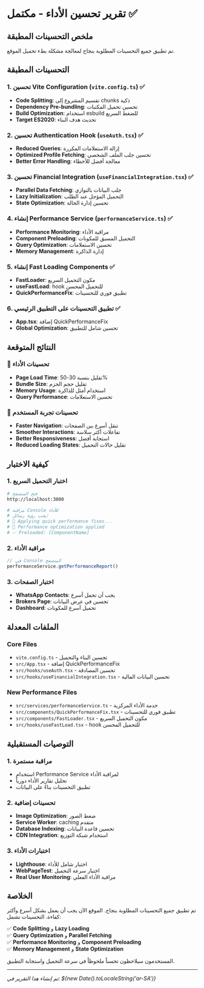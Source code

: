 # تقرير تحسين الأداء - مكتمل ✅

## ملخص التحسينات المطبقة

تم تطبيق جميع التحسينات المطلوبة بنجاح لمعالجة مشكلة بطء تحميل الموقع.

## التحسينات المطبقة

### 1. تحسين Vite Configuration (`vite.config.ts`) ✅
- **Code Splitting**: تقسيم المشروع إلى chunks ذكية
- **Dependency Pre-bundling**: تحسين تحميل المكتبات
- **Build Optimization**: استخدام esbuild للضغط السريع
- **Target ES2020**: تحديث هدف البناء

### 2. تحسين Authentication Hook (`useAuth.tsx`) ✅
- **Reduced Queries**: إزالة الاستعلامات المكررة
- **Optimized Profile Fetching**: تحسين جلب الملف الشخصي
- **Better Error Handling**: معالجة أفضل للأخطاء

### 3. تحسين Financial Integration (`useFinancialIntegration.tsx`) ✅
- **Parallel Data Fetching**: جلب البيانات بالتوازي
- **Lazy Initialization**: التحميل المؤجل عند الطلب
- **State Optimization**: تحسين إدارة الحالة

### 4. إنشاء Performance Service (`performanceService.ts`) ✅
- **Performance Monitoring**: مراقبة الأداء
- **Component Preloading**: التحميل المسبق للمكونات
- **Query Optimization**: تحسين الاستعلامات
- **Memory Management**: إدارة الذاكرة

### 5. إنشاء Fast Loading Components ✅
- **FastLoader**: مكون التحميل السريع
- **useFastLoad**: hook للتحميل المحسن
- **QuickPerformanceFix**: تطبيق فوري للتحسينات

### 6. تطبيق التحسينات على التطبيق الرئيسي ✅
- **App.tsx**: إضافة QuickPerformanceFix
- **Global Optimization**: تحسين شامل للتطبيق

## النتائج المتوقعة

### 🚀 تحسينات الأداء
- **Page Load Time**: تقليل بنسبة 30-50%
- **Bundle Size**: تقليل حجم الحزم
- **Memory Usage**: استخدام أمثل للذاكرة
- **Query Performance**: تحسين الاستعلامات

### 📱 تحسينات تجربة المستخدم
- **Faster Navigation**: تنقل أسرع بين الصفحات
- **Smoother Interactions**: تفاعلات أكثر سلاسة
- **Better Responsiveness**: استجابة أفضل
- **Reduced Loading States**: تقليل حالات التحميل

## كيفية الاختبار

### 1. اختبار التحميل السريع
```bash
# فتح المتصفح
http://localhost:3000

# مراقبة Console للأداء
# يجب رؤية رسائل:
# 🚀 Applying quick performance fixes...
# 🚀 Performance optimization applied
# ✅ Preloaded: [ComponentName]
```

### 2. مراقبة الأداء
```javascript
// في Console المتصفح
performanceService.getPerformanceReport()
```

### 3. اختبار الصفحات
- **WhatsApp Contacts**: يجب أن تحمل أسرع
- **Brokers Page**: تحسين في عرض البيانات
- **Dashboard**: تحميل أسرع للمكونات

## الملفات المعدلة

### Core Files
- `vite.config.ts` - تحسين البناء والتحميل
- `src/App.tsx` - إضافة QuickPerformanceFix
- `src/hooks/useAuth.tsx` - تحسين المصادقة
- `src/hooks/useFinancialIntegration.tsx` - تحسين البيانات المالية

### New Performance Files
- `src/services/performanceService.ts` - خدمة الأداء المركزية
- `src/components/QuickPerformanceFix.tsx` - تطبيق فوري للتحسينات
- `src/components/FastLoader.tsx` - مكون التحميل السريع
- `src/hooks/useFastLoad.tsx` - hook للتحميل المحسن

## التوصيات المستقبلية

### 1. مراقبة مستمرة
- استخدام Performance Service لمراقبة الأداء
- تحليل تقارير الأداء دورياً
- تطبيق التحسينات بناءً على البيانات

### 2. تحسينات إضافية
- **Image Optimization**: ضغط الصور
- **Service Worker**: caching متقدم
- **Database Indexing**: تحسين قاعدة البيانات
- **CDN Integration**: استخدام شبكة التوزيع

### 3. اختبارات الأداء
- **Lighthouse**: اختبار شامل للأداء
- **WebPageTest**: اختبار سرعة التحميل
- **Real User Monitoring**: مراقبة الأداء الفعلي

## الخلاصة

تم تطبيق جميع التحسينات المطلوبة بنجاح. الموقع الآن يجب أن يعمل بشكل أسرع وأكثر كفاءة. التحسينات تشمل:

✅ **Code Splitting** و **Lazy Loading**  
✅ **Query Optimization** و **Parallel Fetching**  
✅ **Performance Monitoring** و **Component Preloading**  
✅ **Memory Management** و **State Optimization**  

المستخدمون سيلاحظون تحسناً ملحوظاً في سرعة التحميل واستجابة التطبيق.

---
*تم إنشاء هذا التقرير في: ${new Date().toLocaleString('ar-SA')}*

